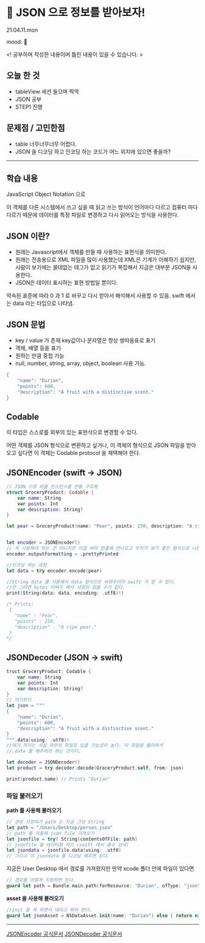 # 🥳 JSON 으로 정보를 받아보자!
21.04.11.mon

mood: 🤯

<! 공부하며 작성한 내용이며 틀린 내용이 있을 수 있습니다. >

## 오늘 한 것
- tableView 세션 들으며 찍먹
- JSON 공부 
- STEP1 진행

## 문제점 / 고민한점
- table 너무너무너무 어렵다. 
- JSON 을 디코딩 하고 인코딩 하는 코드가 어느 위치에 있으면 좋을까?

---

## 학습 내용

JavaScript Object Notation 으로

이 객체를 다른 시스템에서 쓰고 싶을 때
읽고 쓰는 방식이 언어마다 다르고 컴퓨터 마다 다르기 때문에 데이터를 특정 파일로 변경하고 다시 읽어오는 방식을 사용한다.

## JSON 이란?
* 원래는 Javascript에서 객체를 만들 때 사용하는 표현식을 의미한다.
* 원래는 전송용으로 XML 파일을 많이 사용했는데 XML은 기계가 이해하기 쉽지만, 사람이 보기에는 쓸데없는 테그가 없고 읽기가 복잡해서 지금은 대부분 JSON을 사용한다.
* JSON은 데이터 표시하는 표현 방법일 뿐이다.

약속된 표준에 따라 0 과 1 로 바꾸고 다시 받아서 해석해서 사용할 수 있음.
swift 에서는 data 라는 타입으로 나타냄.

## JSON 문법 
* key / value 가 존재 key값이나 문자열은 항상 쌍따옴표로 표기
* 객체, 배열 등을 표기
* 원하는 만큼 중첩 가능 
* null, number, string, array, object, boolean 사용 가능.

```swift
{
    "name": "Durian",
    "points": 600,
    "description": "A fruit with a distinctive scent."
}
```

## Codable
이 타입은 스스로를 외부의 있는 표현식으로 변경할 수 있다. 

어떤 객체를 JSON 형식으로 변환하고 싶거나, 이 객체의 형식으로 JSON 파일을 받아오고 싶다면 이 객체는 Codable protocol 을 채택해야 한다.


## JSONEncoder (swift -> JSON)
```swift
// JSON 으로 바꿀 인스턴스를 만들 구조체
struct GroceryProduct: Codable {
    var name: String
    var points: Int
    var description: String?
}

let pear = GroceryProduct(name: "Pear", points: 250, description: "A ripe pear.")


let encoder = JSONEncoder()
// 꼭 사용해야 하는 건 아니지만 이걸 써야 한줄에 안나오고 우리가 보기 좋은 형식으로 나온다. 
encoder.outputFormatting = .prettyPrinted

//인코딩 하는 과정
let data = try encoder.encode(pear)

//String data 를 사용해서 data 형식으로 바꿔주어야 swift 가 알 수 있다. 
//안 그러면 bytes 어쩌구 해서 사람이 읽을 수가 없다.
print(String(data: data, encoding: .utf8)!)

/* Prints:
 {
   "name" : "Pear",
   "points" : 250,
   "description" : "A ripe pear."
 }
*/
```


## JSONDecoder (JSON -> swift)
```swift
truct GroceryProduct: Codable {
    var name: String
    var points: Int
    var description: String?
}
// 여기부터 
let json = """
{
    "name": "Durian",
    "points": 600,
    "description": "A fruit with a distinctive scent."
}
""".data(using: .utf8)!
//여기 까지는 사실 외부의 파일로 있을 가능성이 높다. 이 파일을 불러와서 
//.data 를 해주어야 하는 것이다. 

let decoder = JSONDecoder()
let product = try decoder.decode(GroceryProduct.self, from: json)

print(product.name) // Prints "Durian"
```

### 파일 불러오기
**path 를 사용해 불러오기**
```swift
// 경로 지정하기 path 는 지금 그냥 String
let path = "/Users/Desktop/person.json"
// path 를 이용해 json file 가져오기
let jsonfile = try? String(contentsOfFile: path)
// jsonfile 을 데이터화 하기 (swift 에서 쓸수 있게)
let jsondata = jsonfile.data(using: .utf8)
// 그리고 이 jsondata 를 디코딩 해주면 된다.

```
지금은 User Desktop 에서 경로를 가져왔지만 만약 xcode 폴더 안에 파일이 있다면 
```swift
// 경로를 이렇게 지정하면 된다.
guard let path = Bundle.main.path(forResource: "Durian", ofType: "json") else { return }
```

**asset 을 사용해 불러오기**
```swift
//init 을 꼭 하면서 데리고 와야 한다.
guard let jsonAsset = NSDataAsset.init(name: "Durian") else { return nil }
```

---

[JSONEncoder 공식문서](https://developer.apple.com/documentation/foundation/jsonencoder)
[JSONDecoder 공식문서](https://developer.apple.com/documentation/foundation/jsondecoder)
